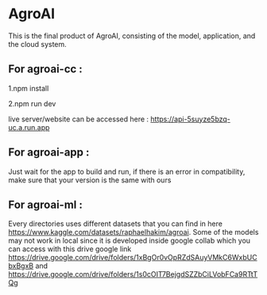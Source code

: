 # AgroAI
This is the final product of AgroAI, consisting of the model, application, and the cloud system.

## For agroai-cc :
 
1.npm install
 
2.npm run dev

live server/website can be accessed here : https://api-5suyze5bzq-uc.a.run.app 

## For agroai-app :

Just wait for the app to build and run, if there is an error in compatibility, make sure that your version is the same with ours

## For agroai-ml :

Every directories uses different datasets that you can find in here https://www.kaggle.com/datasets/raphaelhakim/agroai. Some of the models may not work in local since it is developed inside google collab which you can access with this drive google link https://drive.google.com/drive/folders/1xBgOr0vOpRZdSAuyVMkC6WxbUCbxBgxB and https://drive.google.com/drive/folders/1s0cOIT7BejgdSZZbCiLVobFCa9RTtTQg
